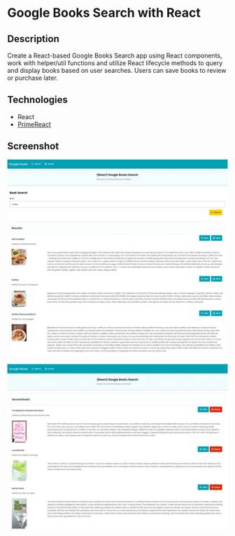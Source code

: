 # Google Books Search with React

## Description
Create a React-based Google Books Search app using React components, work with helper/util functions and utilize React lifecycle methods to query and display books based on user searches. Users can save books to review or purchase later.

## Technologies
* React
* [PrimeReact](https://www.primefaces.org/primereact/)

## Screenshot
![Google Books Search page](./client/public/google-books-search.png)
<br />
<br />
![Google Books Saved page](./client/public/google-books-saved.png)

